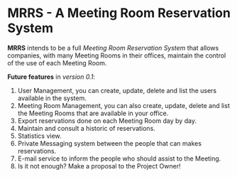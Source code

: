 # MRRS - A Meeting Room Reservation System #

**MRRS** intends to be a full _Meeting Room Reservation System_ that allows companies, with many Meeting Rooms in their offices, maintain the control of the use of each Meeting Room.

**Future features** in _version 0.1_:

  1. User Management, you can create, update, delete and list the users available in the system.
  1. Meeting Room Management, you can also create, update, delete and list the Meeting Rooms that are available in your office.
  1. Export reservations done on each Meeting Room day by day.
  1. Maintain and consult a historic of reservations.
  1. Statistics view.
  1. Private Messaging system between the people that can makes reservations.
  1. E-mail service to inform the people who should assist to the Meeting.
  1. Is it not enough? Make a proposal to the Project Owner!